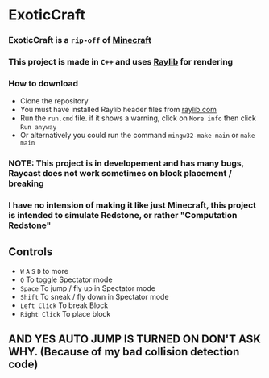 # ExoticCraft
### ExoticCraft is a `rip-off` of [Minecraft](https://minecraft.net)
### This project is made in `C++` and uses [Raylib](https://raylib.com) for rendering
### How to download
* Clone the repository
* You must have installed Raylib header files from [raylib.com](https://raylib.com)
* Run the `run.cmd` file. if it shows a warning, click on `More info` then click `Run anyway`
* Or alternatively you could run the command `mingw32-make main` or `make main`
### NOTE: This project is in developement and has many bugs, Raycast does not work sometimes on block placement / breaking
### I have no intension of making it like just Minecraft, this project is intended to simulate Redstone, or rather "Computation Redstone"
## Controls
* `W` `A` `S` `D` to more
* `Q` To toggle Spectator mode
* `Space` To jump / fly up in Spectator mode
* `Shift` To sneak / fly down in Spectator mode
* `Left Click`  To break Block
* `Right Click` To place block
## AND YES AUTO JUMP IS TURNED ON DON'T ASK WHY. (Because of my bad collision detection code)
